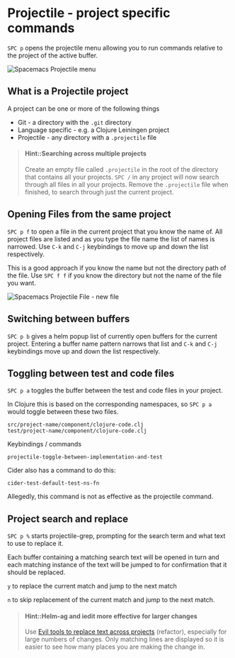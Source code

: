 # Projectile - project specific commands

`SPC p` opens the projectile menu allowing you to run commands relative to the project of the active buffer.

![Spacemacs Projectile menu](https://raw.githubusercontent.com/practicalli/graphic-design/live/editors/spacemacs/screenshots/spacemacs-projectile-menu.png)

## What is a Projectile project

A project can be one or more of the following things

* Git - a directory with the `.git` directory
* Language specific - e.g. a Clojure Leiningen project
* Projectile - any directory with a `.projectile` file

> #### Hint::Searching across multiple projects
> Create an empty file called `.projectile` in the root of the directory that contains all your projects.  `SPC /` in any project will now search through all files in all your projects.  Remove the `.projectile` file when finished, to search through just the current project.

## Opening Files from the same project

`SPC p f` to open a file in the current project that you know the name of. All project files are listed and as you type the file name the list of names is narrowed. Use `C-k` and `C-j` keybindings to move up and down the list respectively.

This is a good approach if you know the name but not the directory path of the file.  Use `SPC f f` if you know the directory but not the name of the file you want.

![Spacemacs Projectile File - new file](https://raw.githubusercontent.com/practicalli/graphic-design/live/editors/spacemacs/screenshots/spacemacs-projectile-file-new-file--light.png)


## Switching between buffers

`SPC p b` gives a helm popup list of currently open buffers for the current project.  Entering a buffer name pattern narrows that list and `C-k` and `C-j` keybindings move up and down the list respectively.


## Toggling between test and code files

`SPC p a` toggles the buffer between the test and code files in your project.

In Clojure this is based on the corresponding namespaces, so `SPC p a` would toggle between these two files.

```
src/project-name/component/clojure-code.clj
test/project-name/component/clojure-code.clj
```

Keybindings / commands

`projectile-toggle-between-implementation-and-test`


Cider also has a command to do this:

`cider-test-default-test-ns-fn`

Allegedly, this command is not as effective as the projectile command.


## Project search and replace

`SPC p %` starts projectile-grep, prompting for the search term and what text to use to replace it.

Each buffer containing a matching search text will be opened in turn and each matching instance of the text will be jumped to for confirmation that it should be replaced.

`y` to replace the current match and jump to the next match

`n` to skip replacement of the current match and jump to the next match.

> #### Hint::Helm-ag and iedit more effective for larger changes
> Use [Evil tools to replace text across projects](/evil-tools/replacing-text-across-projects.md) (refactor), especially for large numbers of changes.  Only matching lines are displayed so it is easier to see how many places you are making the change in.
